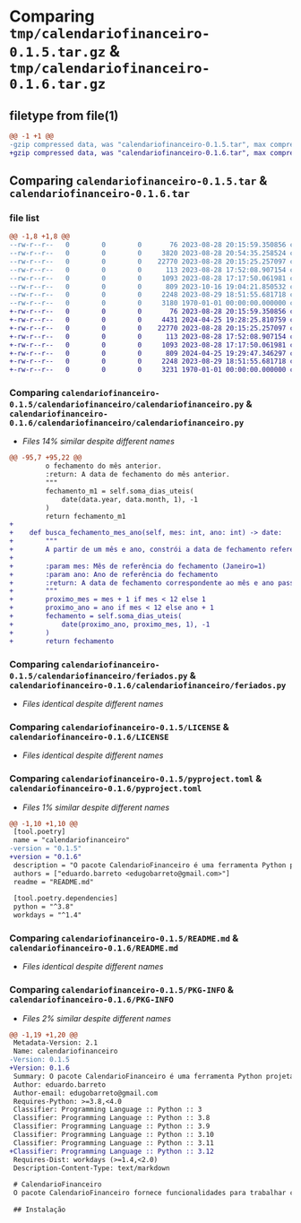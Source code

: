 # Comparing `tmp/calendariofinanceiro-0.1.5.tar.gz` & `tmp/calendariofinanceiro-0.1.6.tar.gz`

## filetype from file(1)

```diff
@@ -1 +1 @@
-gzip compressed data, was "calendariofinanceiro-0.1.5.tar", max compression
+gzip compressed data, was "calendariofinanceiro-0.1.6.tar", max compression
```

## Comparing `calendariofinanceiro-0.1.5.tar` & `calendariofinanceiro-0.1.6.tar`

### file list

```diff
@@ -1,8 +1,8 @@
--rw-r--r--   0        0        0       76 2023-08-28 20:15:59.350856 calendariofinanceiro-0.1.5/calendariofinanceiro/__init__.py
--rw-r--r--   0        0        0     3820 2023-08-28 20:54:35.258524 calendariofinanceiro-0.1.5/calendariofinanceiro/calendariofinanceiro.py
--rw-r--r--   0        0        0    22770 2023-08-28 20:15:25.257097 calendariofinanceiro-0.1.5/calendariofinanceiro/feriados.py
--rw-r--r--   0        0        0      113 2023-08-28 17:52:08.907154 calendariofinanceiro-0.1.5/calendariofinanceiro/feriados.pyi
--rw-r--r--   0        0        0     1093 2023-08-28 17:17:50.061981 calendariofinanceiro-0.1.5/LICENSE
--rw-r--r--   0        0        0      809 2023-10-16 19:04:21.850532 calendariofinanceiro-0.1.5/pyproject.toml
--rw-r--r--   0        0        0     2248 2023-08-29 18:51:55.681718 calendariofinanceiro-0.1.5/README.md
--rw-r--r--   0        0        0     3180 1970-01-01 00:00:00.000000 calendariofinanceiro-0.1.5/PKG-INFO
+-rw-r--r--   0        0        0       76 2023-08-28 20:15:59.350856 calendariofinanceiro-0.1.6/calendariofinanceiro/__init__.py
+-rw-r--r--   0        0        0     4431 2024-04-25 19:28:25.810759 calendariofinanceiro-0.1.6/calendariofinanceiro/calendariofinanceiro.py
+-rw-r--r--   0        0        0    22770 2023-08-28 20:15:25.257097 calendariofinanceiro-0.1.6/calendariofinanceiro/feriados.py
+-rw-r--r--   0        0        0      113 2023-08-28 17:52:08.907154 calendariofinanceiro-0.1.6/calendariofinanceiro/feriados.pyi
+-rw-r--r--   0        0        0     1093 2023-08-28 17:17:50.061981 calendariofinanceiro-0.1.6/LICENSE
+-rw-r--r--   0        0        0      809 2024-04-25 19:29:47.346297 calendariofinanceiro-0.1.6/pyproject.toml
+-rw-r--r--   0        0        0     2248 2023-08-29 18:51:55.681718 calendariofinanceiro-0.1.6/README.md
+-rw-r--r--   0        0        0     3231 1970-01-01 00:00:00.000000 calendariofinanceiro-0.1.6/PKG-INFO
```

### Comparing `calendariofinanceiro-0.1.5/calendariofinanceiro/calendariofinanceiro.py` & `calendariofinanceiro-0.1.6/calendariofinanceiro/calendariofinanceiro.py`

 * *Files 14% similar despite different names*

```diff
@@ -95,7 +95,22 @@
         o fechamento do mês anterior.
         :return: A data de fechamento do mês anterior.
         """
         fechamento_m1 = self.soma_dias_uteis(
             date(data.year, data.month, 1), -1
         )
         return fechamento_m1
+
+    def busca_fechamento_mes_ano(self, mes: int, ano: int) -> date:
+        """
+        A partir de um mês e ano, constrói a data de fechamento referente.
+
+        :param mes: Mês de referência do fechamento (Janeiro=1)
+        :param ano: Ano de referência do fechamento
+        :return: A data de fechamento correspondente ao mês e ano passados.
+        """
+        proximo_mes = mes + 1 if mes < 12 else 1
+        proximo_ano = ano if mes < 12 else ano + 1
+        fechamento = self.soma_dias_uteis(
+            date(proximo_ano, proximo_mes, 1), -1
+        )
+        return fechamento
```

### Comparing `calendariofinanceiro-0.1.5/calendariofinanceiro/feriados.py` & `calendariofinanceiro-0.1.6/calendariofinanceiro/feriados.py`

 * *Files identical despite different names*

### Comparing `calendariofinanceiro-0.1.5/LICENSE` & `calendariofinanceiro-0.1.6/LICENSE`

 * *Files identical despite different names*

### Comparing `calendariofinanceiro-0.1.5/pyproject.toml` & `calendariofinanceiro-0.1.6/pyproject.toml`

 * *Files 1% similar despite different names*

```diff
@@ -1,10 +1,10 @@
 [tool.poetry]
 name = "calendariofinanceiro"
-version = "0.1.5"
+version = "0.1.6"
 description = "O pacote CalendarioFinanceiro é uma ferramenta Python projetada para facilitar a manipulação de datas financeiras em diferentes calendários, como 'onshore' (Brasil) e 'offshore'. Com este pacote, você pode realizar operações como adicionar dias úteis a uma data, criar listas de dias úteis entre intervalos de datas e muito mais. Ele é uma solução eficiente para lidar com cálculos de datas em cenários financeiros, onde a consideração de dias úteis e feriados é essencial."
 authors = ["eduardo.barreto <edugobarreto@gmail.com>"]
 readme = "README.md"
 
 [tool.poetry.dependencies]
 python = "^3.8"
 workdays = "^1.4"
```

### Comparing `calendariofinanceiro-0.1.5/README.md` & `calendariofinanceiro-0.1.6/README.md`

 * *Files identical despite different names*

### Comparing `calendariofinanceiro-0.1.5/PKG-INFO` & `calendariofinanceiro-0.1.6/PKG-INFO`

 * *Files 2% similar despite different names*

```diff
@@ -1,19 +1,20 @@
 Metadata-Version: 2.1
 Name: calendariofinanceiro
-Version: 0.1.5
+Version: 0.1.6
 Summary: O pacote CalendarioFinanceiro é uma ferramenta Python projetada para facilitar a manipulação de datas financeiras em diferentes calendários, como 'onshore' (Brasil) e 'offshore'. Com este pacote, você pode realizar operações como adicionar dias úteis a uma data, criar listas de dias úteis entre intervalos de datas e muito mais. Ele é uma solução eficiente para lidar com cálculos de datas em cenários financeiros, onde a consideração de dias úteis e feriados é essencial.
 Author: eduardo.barreto
 Author-email: edugobarreto@gmail.com
 Requires-Python: >=3.8,<4.0
 Classifier: Programming Language :: Python :: 3
 Classifier: Programming Language :: Python :: 3.8
 Classifier: Programming Language :: Python :: 3.9
 Classifier: Programming Language :: Python :: 3.10
 Classifier: Programming Language :: Python :: 3.11
+Classifier: Programming Language :: Python :: 3.12
 Requires-Dist: workdays (>=1.4,<2.0)
 Description-Content-Type: text/markdown
 
 # CalendarioFinanceiro
 O pacote CalendarioFinanceiro fornece funcionalidades para trabalhar com dias úteis, considerando diferentes calendários, como "onshore" (Brasil) e "offshore".
 
 ## Instalação
```

